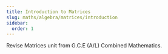```yaml
---
title: Introduction to Matrices
slug: maths/algebra/matrices/introduction
sidebar:
  order: 1
---
```


Revise Matrices unit from G.C.E (A/L) Combined Mathematics.
